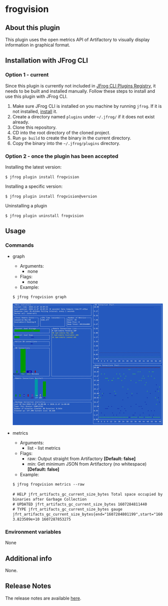# frogvision

## About this plugin
This plugin uses the open metrics API of Artifactory to visually display information in graphical format.

## Installation with JFrog CLI
### Option 1 - current
Since this plugin is currently not included in [JFrog CLI Plugins Registry](https://github.com/jfrog/jfrog-cli-plugins-reg), it needs to be built and installed manually. Follow these steps to install and use this plugin with JFrog CLI.
1. Make sure JFrog CLI is installed on you machine by running ```jfrog```. If it is not installed, [install](https://jfrog.com/getcli/) it.
2. Create a directory named ```plugins``` under ```~/.jfrog/``` if it does not exist already.
3. Clone this repository.
4. CD into the root directory of the cloned project.
5. Run ```go build``` to create the binary in the current directory.
6. Copy the binary into the ```~/.jfrog/plugins``` directory.

### Option 2 - once the plugin has been accepted
Installing the latest version:

`$ jfrog plugin install frogvision`

Installing a specific version:

`$ jfrog plugin install frogvision@version`

Uninstalling a plugin

`$ jfrog plugin uninstall frogvision`

## Usage
### Commands
* graph
    - Arguments:
        - none
    - Flags:
        - none
    - Example:
    ```
   $ jfrog frogvision graph
    ```
    ![](demo.gif)
    
* metrics
    - Arguments:
        - list - list metrics
    - Flags:
        - raw: Output straight from Artifactory **[Default: false]**
        - min: Get minimum JSON from Artifactory (no whitespace) **[Default: false]**
    - Example:
    ```
  $ jfrog frogvision metrics --raw

  # HELP jfrt_artifacts_gc_current_size_bytes Total space occupied by binaries after Garbage Collection
  # UPDATED jfrt_artifacts_gc_current_size_bytes 1607284811440
  # TYPE jfrt_artifacts_gc_current_size_bytes gauge
  jfrt_artifacts_gc_current_size_bytes{end="1607284801199",start="1607284800142",status="COMPLETED",type="FULL"} 3.823509e+10 1607287853275  
  ```

### Environment variables
None

## Additional info
None.

## Release Notes
The release notes are available [here](RELEASE.md).
